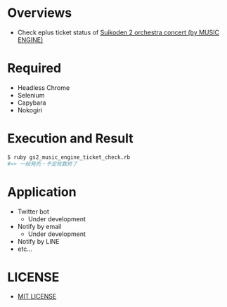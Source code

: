 # Overviews
- Check eplus ticket status of [Suikoden 2 orchestra concert (by MUSIC ENGINE)](http://musicengine-info.net/live2018)
 
# Required
- Headless Chrome
- Selenium
- Capybara
- Nokogiri

# Execution and Result
```bash
$ ruby gs2_music_engine_ticket_check.rb
#=> 一般発売・予定枚数終了
```

# Application
- Twitter bot
    - Under development
- Notify by email
    - Under development
- Notify by LINE
- etc...

# LICENSE
- [MIT LICENSE](LICENSE)

